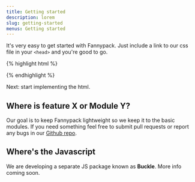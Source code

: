```yaml
---
title: Getting started
description: lorem
slug: getting-started
menus: Getting started
---
```


It's very easy to get started with Fannypack. Just include a link to our css file in your `<head>` and you're good to go.

{% highlight html %}
<link rel="stylesheet" href="https://fannypack.persgroep.net/css/fannypack.css" />
{% endhighlight %}

Next: start implementing the html.

## Where is feature X or Module Y?

Our goal is to keep Fannypack lightweight so we keep it to the basic modules.
If you need something feel free to submit pull requests or report any bugs in our [Github repo](https://github.com/depersgroep/fannypack).

## Where's the Javascript

We are developing a separate JS package known as **Buckle**. More info coming soon.
